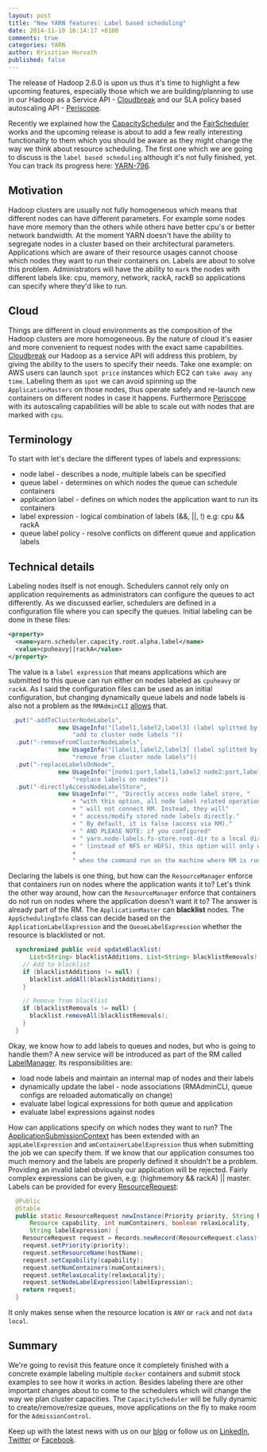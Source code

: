 ```yaml
---
layout: post
title: "New YARN features: Label based scheduling"
date: 2014-11-10 16:14:17 +0100
comments: true
categories: YARN
author: Krisztian Horvath
published: false
---
```


The release of Hadoop 2.6.0 is upon us thus it's time to highlight a few upcoming features, especially those which we are building/planning to use in our Hadoop as a Service API - [Cloudbreak](http://sequenceiq.com/cloudbreak/) and our SLA policy based autoscaling API - [Periscope](http://sequenceiq.com/periscope/). 

Recently we explained how the
[CapacityScheduler](http://blog.sequenceiq.com/blog/2014/07/22/schedulers-part-1/) and the [FairScheduler](http://blog.sequenceiq.com/blog/2014/09/09/yarn-schedulers-demystified-part-2-fair/)
works and the upcoming release is about to add a few really interesting functionality to them which you should be aware as they might
change the way we think about resource scheduling. The first one which we are going to discuss is the `label based scheduling` although it's
not fully finished, yet. You can track its progress here: [YARN-796](https://issues.apache.org/jira/browse/YARN-796).

## Motivation
Hadoop clusters are usually not fully homogeneous which means that different nodes can have different parameters. For example some nodes
have more memory than the others while others have better cpu's or better network bandwidth. At the moment YARN doesn't have the
ability to segregate nodes in a cluster based on their architectural parameters. Applications which are aware of their resource usages
cannot choose which nodes they want to run their containers on. Labels are about to solve this problem. Administrators will have
the ability to `mark` the nodes with different labels like: cpu, memory, network, rackA, rackB so applications can specify where they'd
like to run.

## Cloud
Things are different in cloud environments as the composition of the Hadoop clusters are more homogeneous. By the nature of cloud it's
easier and more convenient to request nodes with the exact same capabilities. [Cloudbreak](http://blog.sequenceiq.com/blog/2014/07/18/announcing-cloudbreak/)
our Hadoop as a service API will address this problem, by giving the ability to the users to specify their needs. Take one example: on AWS
users can launch `spot price` instances which EC2 can `take away any time`. Labeling them as `spot` we can avoid spinning up the
`ApplicationMasters` on those nodes, thus operate safely and re-launch new containers on different nodes in case it happens.
Furthermore [Periscope](http://blog.sequenceiq.com/blog/2014/08/27/announcing-periscope/) with its autoscaling capabilities will be able
to scale out with nodes that are marked with `cpu`.

<!--more-->

## Terminology
To start with let's declare the different types of labels and expressions:

* node label - describes a node, multiple labels can be specified
* queue label - determines on which nodes the queue can schedule containers
* application label - defines on which nodes the application want to run its containers
* label expression - logical combination of labels (&&, ||, !) e.g: cpu && rackA
* queue label policy - resolve conflicts on different queue and application labels

## Technical details
Labeling nodes itself is not enough. Schedulers cannot rely only on application requirements as administrators can configure the queues
to act differently. As we discussed earlier, schedulers are defined in a configuration file where you can specify the queues. Initial labeling
can be done in these files:
```xml
<property>
  <name>yarn.scheduler.capacity.root.alpha.label</name>
  <value>cpuheavy||rackA</value>
</property>
```
The value is a `label expression` that means applications which are submitted to this queue can run either on nodes labeled as
`cpuheavy` or `rackA`. As I said the configuration files can be used as an initial configuration, but changing dynamically queue labels
and node labels is also not a problem as the `RMAdminCLI` [allows](https://issues.apache.org/jira/browse/YARN-2504) that.
```java
 .put("-addToClusterNodeLabels",
              new UsageInfo("[label1,label2,label3] (label splitted by \",\")",
                  "add to cluster node labels "))
  .put("-removeFromClusterNodeLabels",
              new UsageInfo("[label1,label2,label3] (label splitted by \",\")",
                  "remove from cluster node labels"))
  .put("-replaceLabelsOnNode",
              new UsageInfo("[node1:port,label1,label2 node2:port,label1,label2]",
                  "replace labels on nodes"))
  .put("-directlyAccessNodeLabelStore",
              new UsageInfo("", "Directly access node label store, "
                  + "with this option, all node label related operations"
                  + " will not connect RM. Instead, they will"
                  + " access/modify stored node labels directly."
                  + " By default, it is false (access via RM)."
                  + " AND PLEASE NOTE: if you configured"
                  + " yarn.node-labels.fs-store.root-dir to a local directory"
                  + " (instead of NFS or HDFS), this option will only work"
                  +
                  " when the command run on the machine where RM is running."))
```
Declaring the labels is one thing, but how can the `ResourceManager` enforce that containers run on nodes where the application wants
it to? Let's think the other way around, how can the `ResourceManager` enforce that containers do not run on nodes where the
application doesn't want it to? The answer is already part of the RM. The `ApplicationMaster` can **blacklist** nodes. The
`AppSchedulingInfo` class can decide based on the `ApplicationLabelExpression` and the `QueueLabelExpression` whether the resource is
blacklisted or not.
```java
  synchronized public void updateBlacklist(
      List<String> blacklistAdditions, List<String> blacklistRemovals) {
    // Add to blacklist
    if (blacklistAdditions != null) {
      blacklist.addAll(blacklistAdditions);
    }

    // Remove from blacklist
    if (blacklistRemovals != null) {
      blacklist.removeAll(blacklistRemovals);
    }
  }
```
Okay, we know how to add labels to queues and nodes, but who is going to handle them? A new service will be introduced as part of
the RM called [LabelManager](https://github.com/sequenceiq/hadoop/blob/trunk/hadoop-yarn-project/hadoop-yarn/hadoop-yarn-server/hadoop-yarn-server-resourcemanager/src/main/java/org/apache/hadoop/yarn/server/resourcemanager/nodelabels/RMNodeLabelsManager.java).
Its responsibilities are:

* load node labels and maintain an internal map of nodes and their labels
* dynamically update the label - node associations (RMAdminCLI, queue configs are reloaded automatically on change)
* evaluate label logical expressions for both queue and application
* evaluate label expressions against nodes

How can applications specify on which nodes they want to run? The [ApplicationSubmissionContext](https://github.com/sequenceiq/hadoop/blob/trunk/hadoop-yarn-project/hadoop-yarn/hadoop-yarn-api/src/main/java/org/apache/hadoop/yarn/api/records/ApplicationSubmissionContext.java#L77)
has been extended with an `appLabelExpression` and `amContainerLabelExpression` thus when submitting the job we can specify them. If
we know that our application consumes too much memory and the labels are properly defined it shouldn't be a problem. Providing
an invalid label obviously our application will be rejected. Fairly complex expressions can be given, e.g: (highmemory && rackA) || master.
Labels can be provided for every [ResourceRequest](https://github.com/sequenceiq/hadoop/blob/trunk/hadoop-yarn-project/hadoop-yarn/hadoop-yarn-api/src/main/java/org/apache/hadoop/yarn/api/records/ResourceRequest.java#L80):
```java
  @Public
  @Stable
  public static ResourceRequest newInstance(Priority priority, String hostName,
      Resource capability, int numContainers, boolean relaxLocality,
      String labelExpression) {
    ResourceRequest request = Records.newRecord(ResourceRequest.class);
    request.setPriority(priority);
    request.setResourceName(hostName);
    request.setCapability(capability);
    request.setNumContainers(numContainers);
    request.setRelaxLocality(relaxLocality);
    request.setNodeLabelExpression(labelExpression);
    return request;
  }
```
It only makes sense when the resource location is `ANY` or `rack` and not `data local`.

## Summary
We're going to revisit this feature once it completely finished with a concrete example labeling multiple `docker` containers
and submit stock examples to see how it works in action. Besides labeling there are other important changes about to come to
the schedulers which will change the way we plan cluster capacities. The `CapacityScheduler` will be fully dynamic to create/remove/resize
queues, move applications on the fly to make room for the `AdmissionControl`.

Keep up with the latest news with us on our [blog](http://blog.sequenceiq.com/) or follow us
on [LinkedIn](https://www.linkedin.com/company/sequenceiq/), [Twitter](https://twitter.com/sequenceiq) or [Facebook](https://www.facebook).
